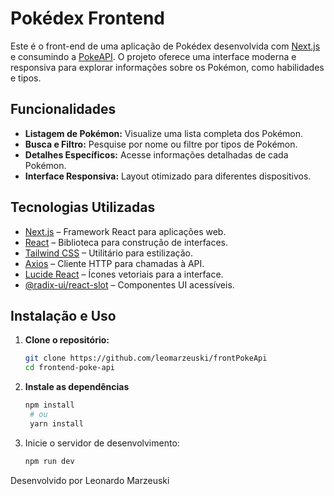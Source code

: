 # Pokédex Frontend

Este é o front-end de uma aplicação de Pokédex desenvolvida com [Next.js](https://nextjs.org) e consumindo a [PokeAPI](https://pokeapi.co/). O projeto oferece uma interface moderna e responsiva para explorar informações sobre os Pokémon, como habilidades e tipos.

## Funcionalidades

- **Listagem de Pokémon:** Visualize uma lista completa dos Pokémon.
- **Busca e Filtro:** Pesquise por nome ou filtre por tipos de Pokémon.
- **Detalhes Específicos:** Acesse informações detalhadas de cada Pokémon.
- **Interface Responsiva:** Layout otimizado para diferentes dispositivos.

## Tecnologias Utilizadas

- [Next.js](https://nextjs.org) – Framework React para aplicações web.
- [React](https://reactjs.org) – Biblioteca para construção de interfaces.
- [Tailwind CSS](https://tailwindcss.com) – Utilitário para estilização.
- [Axios](https://axios-http.com) – Cliente HTTP para chamadas à API.
- [Lucide React](https://lucide.dev) – Ícones vetoriais para a interface.
- [@radix-ui/react-slot](https://www.radix-ui.com) – Componentes UI acessíveis.

## Instalação e Uso

1. **Clone o repositório:**

   ```bash
   git clone https://github.com/leomarzeuski/frontPokeApi
   cd frontend-poke-api

2. **Instale as dependências**
   ```bash
   npm install
    # ou
    yarn install

3. Inicie o servidor de desenvolvimento:
    ```bash
    npm run dev


Desenvolvido por Leonardo Marzeuski
